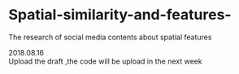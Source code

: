 # Spatial-similarity-and-features-
The research of social media contents about spatial features


2018.08.16  
Upload the draft ,the code will be upload in the next week

